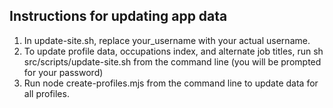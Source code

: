 ## Instructions for updating app data

1. In update-site.sh, replace your_username with your actual username.
2. To update profile data, occupations index, and alternate job titles, run sh src/scripts/update-site.sh from the command line (you will be prompted for your password)
3. Run node create-profiles.mjs from the command line to update data for all profiles.
